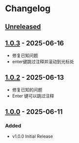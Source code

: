 # Changelog

## [Unreleased]

## [1.0.3] - 2025-06-16

- 修复已知问题
- enter键跳过注释并滚动到光标处

## [1.0.2] - 2025-06-13

- 修复已知的问题
- Enter 键可以跳过注释

## [1.0.0] - 2025-06-11

### Added

- v1.0.0 Initial Release

[Unreleased]: https://github.com/JetBrains/intellij-platform-plugin-template/compare/v1.0.3...HEAD
[1.0.3]: https://github.com/JetBrains/intellij-platform-plugin-template/compare/v1.0.2...v1.0.3
[1.0.2]: https://github.com/JetBrains/intellij-platform-plugin-template/compare/v1.0.0...v1.0.2
[1.0.0]: https://github.com/JetBrains/intellij-platform-plugin-template/commits/v1.0.0
